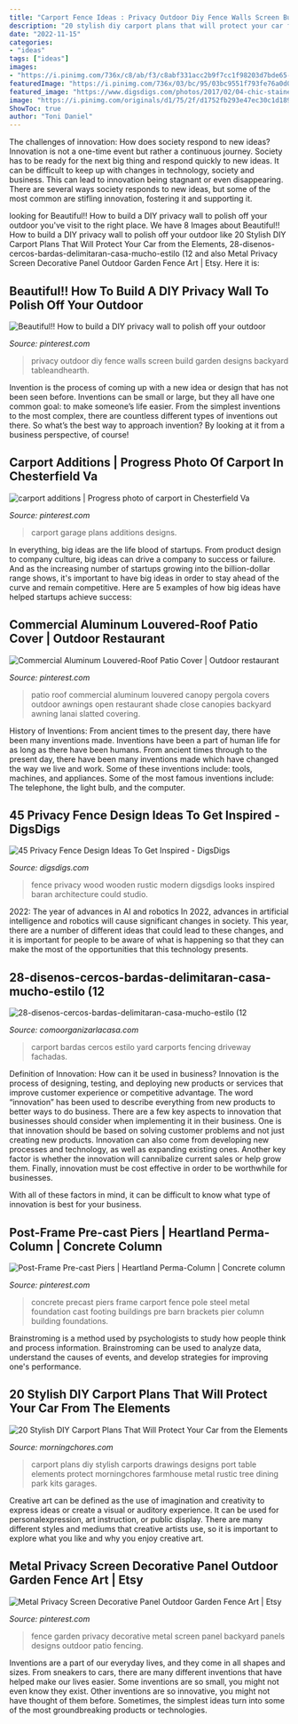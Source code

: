 ```yaml
---
title: "Carport Fence Ideas : Privacy Outdoor Diy Fence Walls Screen Build Garden Designs Backyard Tableandhearth"
description: "20 stylish diy carport plans that will protect your car from the elements"
date: "2022-11-15"
categories:
- "ideas"
tags: ["ideas"]
images:
- "https://i.pinimg.com/736x/c8/ab/f3/c8abf331acc2b9f7cc1f98203d7bde65--carport-plans-carport-garage.jpg?b=t"
featuredImage: "https://i.pinimg.com/736x/03/bc/95/03bc9551f793fe76a0d0606d29dea8c1--outdoor-shade-outdoor-lighting.jpg"
featured_image: "https://www.digsdigs.com/photos/2017/02/04-chic-stained-wooden-privacy-fence-and-furniture-that-echoes-that-shade-of-stain.jpg"
image: "https://i.pinimg.com/originals/d1/75/2f/d1752fb293e47ec30c1d1894412370a2.jpg"
ShowToc: true
author: "Toni Daniel"
---
```



The challenges of innovation: How does society respond to new ideas?
Innovation is not a one-time event but rather a continuous journey. Society has to be ready for the next big thing and respond quickly to new ideas. It can be difficult to keep up with changes in technology, society and business. This can lead to innovation being stagnant or even disappearing. There are several ways society responds to new ideas, but some of the most common are stifling innovation, fostering it and supporting it.

	

		
looking for Beautiful!! How to build a DIY privacy wall to polish off your outdoor you've visit to the right place. We have 8 Images about Beautiful!! How to build a DIY privacy wall to polish off your outdoor like 20 Stylish DIY Carport Plans That Will Protect Your Car from the Elements, 28-disenos-cercos-bardas-delimitaran-casa-mucho-estilo (12 and also Metal Privacy Screen Decorative Panel Outdoor Garden Fence Art | Etsy. Here it is:
		
    
## Beautiful!! How To Build A DIY Privacy Wall To Polish Off Your Outdoor

<img loading=lazy src="https://i.pinimg.com/originals/d1/75/2f/d1752fb293e47ec30c1d1894412370a2.jpg" onerror="this.onerror=null;this.src='https://tse3.mm.bing.net/th?id=OIP.o0sHqXjc6NDwULmVT4c46wAAAA&amp;pid=15.1';" alt="Beautiful!! How to build a DIY privacy wall to polish off your outdoor">

_Source: pinterest.com_

>privacy outdoor diy fence walls screen build garden designs backyard tableandhearth. 

	

Invention is the process of coming up with a new idea or design that has not been seen before. Inventions can be small or large, but they all have one common goal: to make someone’s life easier. From the simplest inventions to the most complex, there are countless different types of inventions out there. So what’s the best way to approach invention? By looking at it from a business perspective, of course!

    
## Carport Additions | Progress Photo Of Carport In Chesterfield Va

<img loading=lazy src="https://i.pinimg.com/736x/c8/ab/f3/c8abf331acc2b9f7cc1f98203d7bde65--carport-plans-carport-garage.jpg?b=t" onerror="this.onerror=null;this.src='https://tse4.mm.bing.net/th?id=OIP.G1aWVYeXiWXIh3TWTQckVQHaFj&amp;pid=15.1';" alt="carport additions | Progress photo of carport in Chesterfield Va">

_Source: pinterest.com_

>carport garage plans additions designs. 

	

In everything, big ideas are the life blood of startups. From product design to company culture, big ideas can drive a company to success or failure. And as the increasing number of startups growing into the billion-dollar range shows, it's important to have big ideas in order to stay ahead of the curve and remain competitive. Here are 5 examples of how big ideas have helped startups achieve success: 
    
## Commercial Aluminum Louvered-Roof Patio Cover | Outdoor Restaurant

<img loading=lazy src="https://i.pinimg.com/736x/03/bc/95/03bc9551f793fe76a0d0606d29dea8c1--outdoor-shade-outdoor-lighting.jpg" onerror="this.onerror=null;this.src='https://tse1.mm.bing.net/th?id=OIP.NqmZiiUhYeZlXp-OT9d6HgHaFj&amp;pid=15.1';" alt="Commercial Aluminum Louvered-Roof Patio Cover | Outdoor restaurant">

_Source: pinterest.com_

>patio roof commercial aluminum louvered canopy pergola covers outdoor awnings open restaurant shade close canopies backyard awning lanai slatted covering. 

	

History of Inventions: From ancient times to the present day, there have been many inventions made.
Inventions have been a part of human life for as long as there have been humans. From ancient times through to the present day, there have been many inventions made which have changed the way we live and work. Some of these inventions include: tools, machines, and appliances. Some of the most famous inventions include: The telephone, the light bulb, and the computer.

    
## 45 Privacy Fence Design Ideas To Get Inspired - DigsDigs

<img loading=lazy src="https://www.digsdigs.com/photos/2017/02/04-chic-stained-wooden-privacy-fence-and-furniture-that-echoes-that-shade-of-stain.jpg" onerror="this.onerror=null;this.src='https://tse2.mm.bing.net/th?id=OIP.qrmoDMlKZ1ou7B1MRA8ZUwHaE8&amp;pid=15.1';" alt="45 Privacy Fence Design Ideas To Get Inspired - DigsDigs">

_Source: digsdigs.com_

>fence privacy wood wooden rustic modern digsdigs looks inspired baran architecture could studio. 

	

2022: The year of advances in AI and robotics
In 2022, advances in artificial intelligence and robotics will cause significant changes in society. This year, there are a number of different ideas that could lead to these changes, and it is important for people to be aware of what is happening so that they can make the most of the opportunities that this technology presents.

    
## 28-disenos-cercos-bardas-delimitaran-casa-mucho-estilo (12

<img loading=lazy src="http://comoorganizarlacasa.com/wp-content/uploads/2017/03/28-disenos-cercos-bardas-delimitaran-casa-mucho-estilo-12.jpg" onerror="this.onerror=null;this.src='https://tse1.mm.bing.net/th?id=OIP.R0wFOJK4gU4K8YZa4T_gcgHaFi&amp;pid=15.1';" alt="28-disenos-cercos-bardas-delimitaran-casa-mucho-estilo (12">

_Source: comoorganizarlacasa.com_

>carport bardas cercos estilo yard carports fencing driveway fachadas. 

	

Definition of Innovation: How can it be used in business?
Innovation is the process of designing, testing, and deploying new products or services that improve customer experience or competitive advantage. The word “innovation” has been used to describe everything from new products to better ways to do business.
There are a few key aspects to innovation that businesses should consider when implementing it in their business. One is that innovation should be based on solving customer problems and not just creating new products. Innovation can also come from developing new processes and technology, as well as expanding existing ones. Another key factor is whether the innovation will cannibalize current sales or help grow them. Finally, innovation must be cost effective in order to be worthwhile for businesses.

With all of these factors in mind, it can be difficult to know what type of innovation is best for your business.

    
## Post-Frame Pre-cast Piers | Heartland Perma-Column | Concrete Column

<img loading=lazy src="https://i.pinimg.com/736x/de/e2/3f/dee23fc56ae638eaf34579490f7f45f4--metal-fence-carport-ideas.jpg" onerror="this.onerror=null;this.src='https://tse4.mm.bing.net/th?id=OIP.NcPpt8RLSTji5ThkqVbrPQHaEA&amp;pid=15.1';" alt="Post-Frame Pre-cast Piers | Heartland Perma-Column | Concrete column">

_Source: pinterest.com_

>concrete precast piers frame carport fence pole steel metal foundation cast footing buildings pre barn brackets pier column building foundations. 

	

Brainstroming is a method used by psychologists to study how people think and process information. Brainstroming can be used to analyze data, understand the causes of events, and develop strategies for improving one's performance.

    
## 20 Stylish DIY Carport Plans That Will Protect Your Car From The Elements

<img loading=lazy src="https://morningchores.com/wp-content/uploads/2017/08/20-Stylish-Carports-and-3-Reasons-Why-You-Need-One-in-Your-Life-Now-FB.jpg" onerror="this.onerror=null;this.src='https://tse3.mm.bing.net/th?id=OIP.POoSJSa7z2ClAlg5rjwhPgHaD3&amp;pid=15.1';" alt="20 Stylish DIY Carport Plans That Will Protect Your Car from the Elements">

_Source: morningchores.com_

>carport plans diy stylish carports drawings designs port table elements protect morningchores farmhouse metal rustic tree dining park kits garages. 

	

Creative art can be defined as the use of imagination and creativity to express ideas or create a visual or auditory experience. It can be used for personalexpression, art instruction, or public display. There are many different styles and mediums that creative artists use, so it is important to explore what you like and why you enjoy creative art.

    
## Metal Privacy Screen Decorative Panel Outdoor Garden Fence Art | Etsy

<img loading=lazy src="https://i.pinimg.com/originals/69/de/aa/69deaa948b5afdaacb34ecdea655abae.jpg" onerror="this.onerror=null;this.src='https://tse3.mm.bing.net/th?id=OIP.INS6KJWUck2sqZinb5xUUAHaHa&amp;pid=15.1';" alt="Metal Privacy Screen Decorative Panel Outdoor Garden Fence Art | Etsy">

_Source: pinterest.com_

>fence garden privacy decorative metal screen panel backyard panels designs outdoor patio fencing. 

	

Inventions are a part of our everyday lives, and they come in all shapes and sizes. From sneakers to cars, there are many different inventions that have helped make our lives easier. Some inventions are so small, you might not even know they exist. Other inventions are so innovative, you might not have thought of them before. Sometimes, the simplest ideas turn into some of the most groundbreaking products or technologies.

